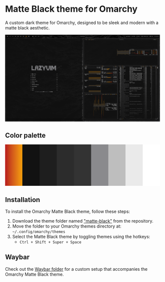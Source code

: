 # Matte Black theme for Omarchy

A custom dark theme for Omarchy, designed to be sleek and modern with a matte black aesthetic.

![Omarchy Matte Black Theme](./images/matte-black-omarchy.webp)

## Color palette

![Color palette](./images/omarchy-matte-black-pallette.webp)

## Installation

To install the Omarchy Matte Black theme, follow these steps:

1. Download the theme folder named ["matte-black"](./matte-black/) from the repository.
2. Move the folder to your Omarchy themes directory at: `~/.config/omarchy/themes`
3. Select the Matte Black theme by toggling themes using the hotkeys:
   - `Ctrl + Shift + Super + Space`

## Waybar

Check out the [Waybar folder](./Waybar) for a custom setup that accompanies the Omarchy Matte Black theme.
